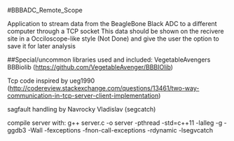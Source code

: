 #BBBADC_Remote_Scope


Application to stream data from the BeagleBone Black ADC
to a different computer through a TCP socket
This data should be shown on the recivere site in a Occiloscope-like
style (Not Done) and give the user the option to save it for later analysis


##Special/uncommon libraries used and included:
VegetableAvengers BBBiolib (https://github.com/VegetableAvenger/BBBIOlib)

Tcp code inspired by ueg1990 (http://codereview.stackexchange.com/questions/13461/two-way-communication-in-tcp-server-client-implementation)

sagfault handling by Navrocky Vladislav (segcatch)
 
 
 
 compile server with:
 g++ server.c -o server -pthread -std=c++11 -lalleg -g -ggdb3 -Wall -fexceptions -fnon-call-exceptions  -rdynamic -lsegvcatch
